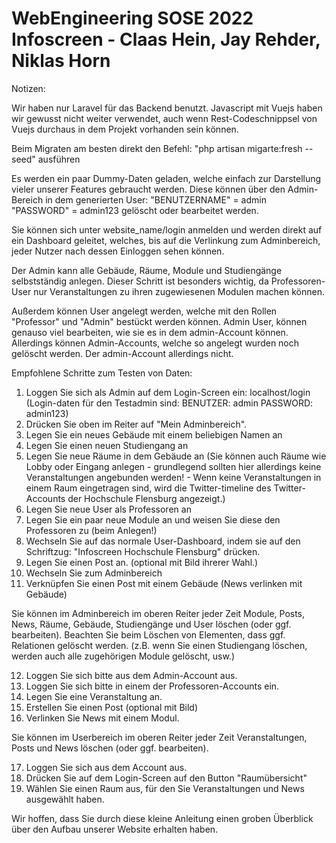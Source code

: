 # WebEngineering SOSE 2022 Infoscreen - Claas Hein, Jay Rehder, Niklas Horn

Notizen:

Wir haben nur Laravel für das Backend benutzt. Javascript mit Vuejs haben wir gewusst nicht weiter verwendet, auch wenn Rest-Codeschnippsel von Vuejs durchaus in dem Projekt vorhanden sein können. 

Beim Migraten am besten direkt den Befehl: "php artisan migarte:fresh --seed" ausführen

Es werden ein paar Dummy-Daten geladen, welche einfach zur Darstellung vieler unserer Features gebraucht werden. Diese können über den Admin-Bereich in dem generierten User: "BENUTZERNAME" = admin "PASSWORD" = admin123 gelöscht oder bearbeitet werden.

Sie können sich unter website_name/login anmelden und werden direkt auf ein Dashboard geleitet, welches, bis auf die Verlinkung zum Adminbereich, jeder Nutzer nach dessen Einloggen sehen können.
 
Der Admin kann alle Gebäude, Räume, Module und Studiengänge selbstständig anlegen. Dieser Schritt ist besonders wichtig, da Professoren-User nur Veranstaltungen zu ihren zugewiesenen Modulen machen können.

Außerdem können User angelegt werden, welche mit den Rollen "Professor" und "Admin" bestückt werden können. Admin User, können genauso viel bearbeiten, wie sie es in dem admin-Account können. Allerdings können Admin-Accounts, welche so angelegt wurden noch gelöscht werden. Der admin-Account allerdings nicht.

Empfohlene Schritte zum Testen von Daten:

1. Loggen Sie sich als Admin auf dem Login-Screen ein: localhost/login (Login-daten für den Testadmin sind: BENUTZER: admin PASSWORD: admin123)
2. Drücken Sie oben im Reiter auf "Mein Adminbereich".
3. Legen Sie ein neues Gebäude mit einem beliebigen Namen an
4. Legen Sie einen neuen Studiengang an
5. Legen Sie neue Räume in dem Gebäude an (Sie können auch Räume wie Lobby oder Eingang anlegen - grundlegend sollten hier allerdings keine Veranstaltungen angebunden werden! - Wenn keine Veranstaltungen in einem Raum eingetragen sind, wird die Twitter-timeline des Twitter-Accounts der Hochschule Flensburg angezeigt.)
6. Legen Sie neue User als Professoren an
7. Legen Sie ein paar neue Module an und weisen Sie diese den Professoren zu (beim Anlegen!)
8. Wechseln Sie auf das normale User-Dashboard, indem sie auf den Schriftzug: "Infoscreen Hochschule Flensburg" drücken.
9. Legen Sie einen Post an. (optional mit Bild ihrerer Wahl.)
10. Wechseln Sie zum Adminbereich
11. Verknüpfen Sie einen Post mit einem Gebäude (News verlinken mit Gebäude)
  
Sie können im Adminbereich im oberen Reiter jeder Zeit Module, Posts, News, Räume, Gebäude, Studiengänge und User löschen (oder ggf. bearbeiten).
Beachten Sie beim Löschen von Elementen, dass ggf. Relationen gelöscht werden. (z.B. wenn Sie einen Studiengang löschen, werden auch alle zugehörigen Module gelöscht, usw.)
  
12. Loggen Sie sich bitte aus dem Admin-Account aus.
13. Loggen Sie sich bitte in einem der Professoren-Accounts ein.
14. Legen Sie eine Veranstaltung an.
15. Erstellen Sie einen Post (optional mit Bild)
16. Verlinken Sie News mit einem Modul.

Sie können im Userbereich im oberen Reiter jeder Zeit Veranstaltungen, Posts und News löschen (oder ggf. bearbeiten).

17. Loggen Sie sich aus dem Account aus.
18. Drücken Sie auf dem Login-Screen auf den Button "Raumübersicht"
19. Wählen Sie einen Raum aus, für den Sie Veranstaltungen und News ausgewählt haben.

Wir hoffen, dass Sie durch diese kleine Anleitung einen groben Überblick über den Aufbau unserer Website erhalten haben.
